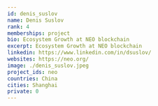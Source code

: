 ```yaml
---
id: denis_suslov
name: Denis Suslov 
rank: 4
memberships: project
bio: Ecosystem Growth at NEO blockchain
excerpt: Ecosystem Growth at NEO blockchain
linkedin: https://www.linkedin.com/in/dsuslov/
websites: https://neo.org/
image: ./denis_suslov.jpeg
project_ids: neo
countries: China
cities: Shanghai
private: 0
---
```

